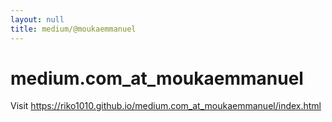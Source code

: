 ```yaml
---
layout: null
title: medium/@moukaemmanuel
---
```

# medium.com_at_moukaemmanuel
Visit 
<https://riko1010.github.io/medium.com_at_moukaemmanuel/index.html>

